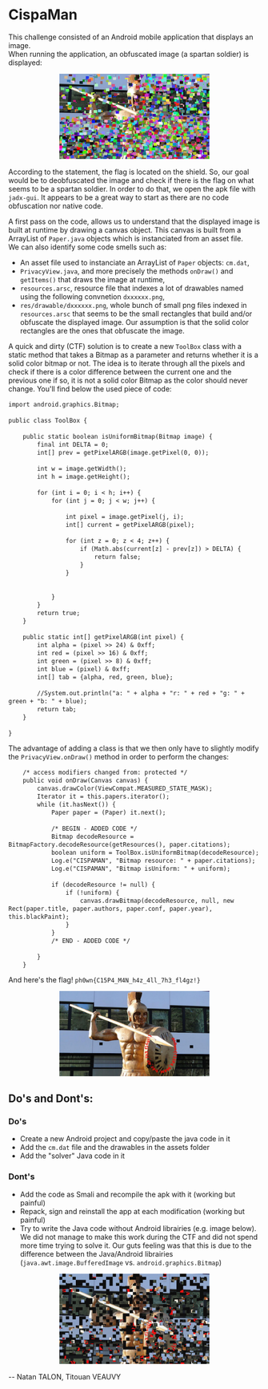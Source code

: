 # CispaMan

This challenge consisted of an Android mobile application that displays an image.  
When running the application, an obfuscated image (a spartan soldier) is displayed:  

<div align="center">
    <img src="./cispaman-view.png" width="300" />
</div>

According to the statement, the flag is located on the shield. So, our goal would be to deobfuscated the image and check if there is the flag on what seems to be a spartan soldier. In order to do that, we open the apk file with `jadx-gui`. It appears to be a great way to start as there are no code obfuscation nor native code.  

A first pass on the code, allows us to understand that the displayed image is built at runtime by drawing a canvas object. This canvas is built from a ArrayList of `Paper.java` objects which is instanciated from an asset file.  
We can also identify some code smells such as: 
- An asset file used to instanciate an ArrayList of `Paper` objects: `cm.dat`,
- `PrivacyView.java`, and more precisely the methods `onDraw()` and `getItems()` that draws the image at runtime,
- `resources.arsc`, resource file that indexes a lot of drawables named using the following convnetion `dxxxxxx.png`,
- `res/drawable/dxxxxxx.png`, whole bunch of small png files indexed in `resources.arsc` that seems to be the small rectangles that build and/or obfuscate the displayed image. Our assumption is that the solid color rectangles are the ones that obfuscate the image.

A quick and dirty (CTF) solution is to create a new `ToolBox` class with a static method that takes a Bitmap as a parameter and returns whether it is a solid color bitmap or not. The idea is to iterate through all the pixels and check if there is a color difference between the current one and the previous one if so, it is not a solid color Bitmap as the color should never change. You'll find below the used piece of code:

```
import android.graphics.Bitmap;

public class ToolBox {

    public static boolean isUniformBitmap(Bitmap image) {
        final int DELTA = 0;
        int[] prev = getPixelARGB(image.getPixel(0, 0));

        int w = image.getWidth();
        int h = image.getHeight();

        for (int i = 0; i < h; i++) {
            for (int j = 0; j < w; j++) {

                int pixel = image.getPixel(j, i);
                int[] current = getPixelARGB(pixel);

                for (int z = 0; z < 4; z++) {
                    if (Math.abs(current[z] - prev[z]) > DELTA) {
                        return false;
                    }
                }


            }
        }
        return true;
    }

    public static int[] getPixelARGB(int pixel) {
        int alpha = (pixel >> 24) & 0xff;
        int red = (pixel >> 16) & 0xff;
        int green = (pixel >> 8) & 0xff;
        int blue = (pixel) & 0xff;
        int[] tab = {alpha, red, green, blue};

        //System.out.println("a: " + alpha + "r: " + red + "g: " + green + "b: " + blue);
        return tab;
    }

}
```

The advantage of adding a class is that we then only have to slightly modify the `PrivacyView.onDraw()` method in order to perform the changes:

```
    /* access modifiers changed from: protected */
    public void onDraw(Canvas canvas) {
        canvas.drawColor(ViewCompat.MEASURED_STATE_MASK);
        Iterator it = this.papers.iterator();
        while (it.hasNext()) {
            Paper paper = (Paper) it.next();

            /* BEGIN - ADDED CODE */
            Bitmap decodeResource = BitmapFactory.decodeResource(getResources(), paper.citations);
            boolean uniform = ToolBox.isUniformBitmap(decodeResource);
            Log.e("CISPAMAN", "Bitmap resource: " + paper.citations);
            Log.e("CISPAMAN", "Bitmap isUniform: " + uniform);

            if (decodeResource != null) {
                if (!uniform) {
                    canvas.drawBitmap(decodeResource, null, new Rect(paper.title, paper.authors, paper.conf, paper.year), this.blackPaint);
                }
            }
            /* END - ADDED CODE */

        }
    }
```

And here's the flag! `ph0wn{C15P4_M4N_h4z_4ll_7h3_fl4gz!}`  

<div align="center">
    <img src="./cispaman-ans.png" width="300" />
</div>

## Do's and Dont's:
### Do's 
* Create a new Android project and copy/paste the java code in it
* Add the `cm.dat` file and the drawables in the assets folder
* Add the "solver" Java code in it
### Dont's 
* Add the code as Smali and recompile the apk with it (working but painful)
* Repack, sign and reinstall the app at each modification (working but painful)
* Try to write the Java code without Android librairies (e.g. image below). We did not manage to make this work during the CTF and did not spend more time trying to solve it. Our guts feeling was that this is due to the difference between the Java/Android librairies (`java.awt.image.BufferedImage` vs. `android.graphics.Bitmap`)

<div align="center">
    <img src="./cispaman-err.png" width="300" />
</div>

-- Natan TALON, Titouan VEAUVY
